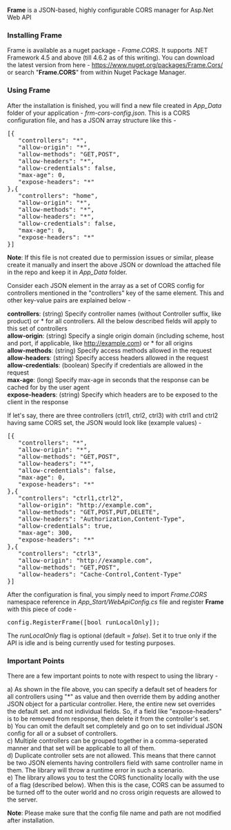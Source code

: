 
<b>Frame</b> is a JSON-based, highly configurable CORS manager for Asp.Net Web API

<h3><b>Installing Frame</b></h3>

Frame is available as a nuget package - <i>Frame.CORS</i>. It supports .NET Framework 4.5 and above (till 4.6.2 as of this writing). You can download the latest version from here - https://www.nuget.org/packages/Frame.Cors/ or search "<b>Frame.CORS</b>" from within Nuget Package Manager.

<h3><b>Using Frame</b></h3>

After the installation is finished, you will find a new file created in <i>App_Data</i> folder of your application - <i>frm-cors-config.json</i>. This is a CORS configuration file, and has a JSON array structure like this -

<pre>
[{
   "controllers": "*",
   "allow-origin": "*",
   "allow-methods": "GET,POST",
   "allow-headers": "*",
   "allow-credentials": false,
   "max-age": 0,
   "expose-headers": "*"
},{
   "controllers": "home",
   "allow-origin": "*",
   "allow-methods": "*",
   "allow-headers": "*",
   "allow-credentials": false,
   "max-age": 0,
   "expose-headers": "*"
}]
</pre>

<b>Note</b>: If this file is not created due to permission issues or similar, please create it manually and insert the above JSON or download the attached file in the repo and keep it in <i>App_Data</i> folder.

Consider each JSON element in the array as a set of CORS config for controllers mentioned in the "controllers" key of the same element. This and other key-value pairs are explained below -

<b>controllers</b>: (string) Specify controller names (without Controller suffix, like product) or * for all controllers. All the below described fields will apply to this set of controllers<br/>
<b>allow-origin</b>: (string) Specify a single origin domain (including scheme, host and port, if applicable, like http://example.com) or * for all origins<br/>
<b>allow-methods</b>: (string) Specify access methods allowed in the request<br/>
<b>allow-headers</b>: (string) Specify access headers allowed in the request<br/>
<b>allow-credentials</b>: (boolean) Specify if credentials are allowed in the request<br/>
<b>max-age</b>:  (long) Specify max-age in seconds that the response can be cached for by the user agent<br/>
<b>expose-headers</b>:  (string) Specify which headers are to be exposed to the client in the response

If let's say, there are three controllers (ctrl1, ctrl2, ctrl3) with ctrl1 and ctrl2 having same CORS set, the JSON would look like (example values) -

<pre>
[{
   "controllers": "*",
   "allow-origin": "*",
   "allow-methods": "GET,POST",
   "allow-headers": "*",
   "allow-credentials": false,
   "max-age": 0,
   "expose-headers": "*"
},{
   "controllers": "ctrl1,ctrl2",
   "allow-origin": "http://example.com",
   "allow-methods": "GET,POST,PUT,DELETE",
   "allow-headers": "Authorization,Content-Type",
   "allow-credentials": true,
   "max-age": 300,
   "expose-headers": "*"
},{
   "controllers": "ctrl3",
   "allow-origin": "http://example.com",
   "allow-methods": "GET,POST",
   "allow-headers": "Cache-Control,Content-Type"
}]
</pre>

After the configuration is final, you simply need to import <i>Frame.CORS</i> namespace reference in <i>App_Start/WebApiConfig.cs</i> file and register <b>Frame</b> with this piece of code -

<pre>config.RegisterFrame([bool runLocalOnly]);</pre>

The <i>runLocalOnly</i> flag is optional (default = <i>false</i>). Set it to true only if the API is idle and is being currently used for testing purposes.

<h3><b>Important Points</b></h3>

There are a few important points to note with respect to using the library -

a) As shown in the file above, you can specify a default set of headers for all controllers using "*" as value and then override them by adding another JSON object for a particular controller. Here, the entire new set overrides the default set. and not individual fields. So, if a field like "expose-headers" is to be removed from response, then delete it from the controller's set.<br/>
b) You can omit the default set completely and go on to set individual JSON config for all or a subset of controllers.<br/>
c) Multiple controllers can be grouped together in a comma-seperated manner and that set will be applicable to all of them.<br/>
d) Duplicate controller sets are not allowed. This means that there cannot be two JSON elements having controllers field with same controller name in them. The library will throw a runtime error in such a scenario.<br/>
e) The library allows you to test the CORS functionality locally with the use of a flag (described below). When this is the case, CORS can be assumed to be turned off to the outer world and no cross origin requests are allowed to the server.

<b>Note</b>: Please make sure that the config file name and path are not modified after installation.
